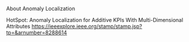 About Anomaly Localization

HotSpot: Anomaly Localization for Additive KPIs With Multi-Dimensional Attributes
https://ieeexplore.ieee.org/stamp/stamp.jsp?tp=&arnumber=8288614
